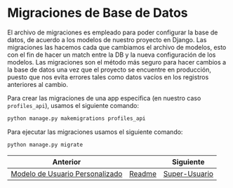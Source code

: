 # Migraciones de Base de Datos

El archivo de migraciones es empleado para poder configurar la base de datos, de acuerdo a los modelos de nuestro proyecto en Django. Las migraciones las hacemos cada que cambiamos el archivo de modelos, esto con el fin de hacer un match entre la DB y la nueva configuración de los modelos. Las migraciones son el método más seguro para hacer cambios a la base de datos una vez que el proyecto se encuentre en producción, puesto que nos evita errores tales como datos vacíos en los registros anteriores al cambio.

Para crear las migraciones de una app especifica (en nuestro caso `profiles_api`), usamos el siguiente comando:

```txt
python manage.py makemigrations profiles_api
```

Para ejecutar las migraciones usamos el siguiente comando:

```txt
python manage.py migrate
```

| Anterior |                        | Siguiente                                   |
| -------- | ---------------------- | ------------------------------------------- |
| [Modelo de Usuario Personalizado](04_Modelo_Usuario_Personalizado.md) | [Readme](../README.md) | [Super-Usuario](06_Super_Usuario.md) |
